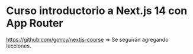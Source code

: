# Curso introductorio a Next.js 14 con App Router

https://github.com/goncy/nextjs-course => Se seguirán agregando lecciones.
